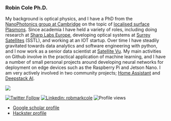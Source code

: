### Robin Cole Ph.D.

My background is optical physics, and I have a PhD from the [NanoPhotonics group at Cambridge](https://www.np.phy.cam.ac.uk/) on the topic of [localised surface Plasmons](https://pubs.acs.org/doi/abs/10.1021/nl0710506). Since academia I have held a variety of roles, including doing research at [Sharp Labs Europe](https://www.sle.sharp.co.uk/), developing optical systems at [Surrey Satellites](https://www.sstl.co.uk/) (SSTL), and working at an IOT startup. Over time I have steadily gravitated towards data analytics and software engineering with python, and I now work as a senior data scientist at [Satellite Vu](https://www.satellitevu.com/). My main activities on Github involve in the practical application of machine learning, and I have a number of small personal projects around developing neural networks for deployment on edge devices such as the Raspberry Pi and Jetson Nano. I am very actively involved in two community projects; [Home Assistant](https://github.com/home-assistant/core) and [Deepstack AI](https://github.com/johnolafenwa/DeepStack).

<img src="https://github-readme-stats.vercel.app/api?username=robmarkcole&&show_icons=true&theme=radical&bg_color=30,0d0d0d,191919&title_color=fff&text_color=fff&icon_color=79ff97">

[![Twitter Follow](https://img.shields.io/twitter/follow/robmarkcole?label=Follow)](https://twitter.com/robmarkcole)
[![Linkedin: robmarkcole](https://img.shields.io/badge/-Robin%20Cole-blue?style=flat-square&logo=Linkedin&logoColor=white&link=https://www.linkedin.com/in/robmarkcole/)](https://www.linkedin.com/in/robmarkcole/)
![Profile views](https://gpvc.arturio.dev/robmarkcole)

* [Google scholar profile](https://scholar.google.com/citations?user=oHe5ozwAAAAJ&hl=en)
* [Hackster profile](https://www.hackster.io/robin-cole)
